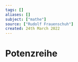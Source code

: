 ```yaml
---
tags: []
aliases: []
subject: ["mathe"]
source: ["Rudolf Frauenschuh"]
created: 24th March 2022
---
```


# Potenzreihe

